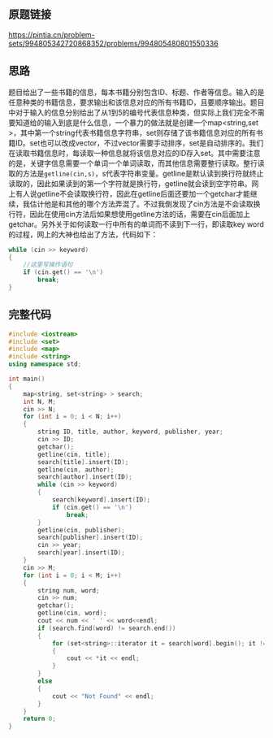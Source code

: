 ## 原题链接
https://pintia.cn/problem-sets/994805342720868352/problems/994805480801550336

## 思路
题目给出了一些书籍的信息，每本书籍分别包含ID、标题、作者等信息。输入的是任意种类的书籍信息，要求输出和该信息对应的所有书籍ID，且要顺序输出。题目中对于输入的信息分别给出了从1到5的编号代表信息种类，但实际上我们完全不需要知道给的输入到底是什么信息，一个暴力的做法就是创建一个map<string,set<string> >，其中第一个string代表书籍信息字符串，set<string>则存储了该书籍信息对应的所有书籍ID。set也可以改成vector，不过vector需要手动排序，set是自动排序的。我们在读取书籍信息时，每读取一种信息就将该信息对应的ID存入set。其中需要注意的是，关键字信息需要一个单词一个单词读取，而其他信息需要整行读取。整行读取的方法是`getline(cin,s)`，s代表字符串变量。getline是默认读到换行符就终止读取的，因此如果读到的第一个字符就是换行符，getline就会读到空字符串。网上有人说getline不会读取换行符，因此在getline后面还要加一个getchar才能继续，我估计他是和其他的哪个方法弄混了。不过我倒发现了cin方法是不会读取换行符，因此在使用cin方法后如果想使用getline方法的话，需要在cin后面加上getchar。另外关于如何读取一行中所有的单词而不读到下一行，即读取key word的过程，网上的大神也给出了方法，代码如下：
```cpp
while (cin >> keyword)
{
    //这里写操作语句
    if (cin.get() == '\n')
        break;
}
```

## 完整代码
```cpp
#include <iostream>
#include <set>
#include <map>
#include <string>
using namespace std;

int main()
{
	map<string, set<string> > search;
	int N, M;
	cin >> N;
	for (int i = 0; i < N; i++)
	{
		string ID, title, author, keyword, publisher, year;
		cin >> ID;
		getchar();
		getline(cin, title);
		search[title].insert(ID);
		getline(cin, author);
		search[author].insert(ID);
		while (cin >> keyword)
		{
			search[keyword].insert(ID);
			if (cin.get() == '\n')
				break;
		}
		getline(cin, publisher);
		search[publisher].insert(ID);
		cin >> year;
		search[year].insert(ID);
	}
	cin >> M;
	for (int i = 0; i < M; i++)
	{
		string num, word;
		cin >> num;
		getchar();
		getline(cin, word);
		cout << num << ' ' << word<<endl;
		if (search.find(word) != search.end())
		{
			for (set<string>::iterator it = search[word].begin(); it != search[word].end(); it++)
			{
				cout << *it << endl;
			}
		}
		else
		{
			cout << "Not Found" << endl;
		}
	}
	return 0;
}
```